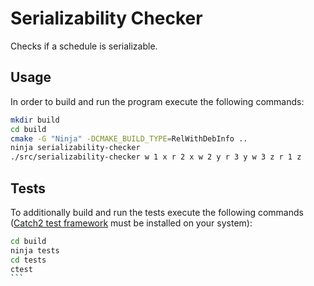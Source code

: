 # Serializability Checker

Checks if a schedule is serializable.

## Usage

In order to build and run the program execute the following commands:

```bash
mkdir build
cd build
cmake -G "Ninja" -DCMAKE_BUILD_TYPE=RelWithDebInfo ..
ninja serializability-checker
./src/serializability-checker w 1 x r 2 x w 2 y r 3 y w 3 z r 1 z
```

## Tests

To additionally build and run the tests execute the following commands
([Catch2 test framework](https://github.com/catchorg/Catch2) must be installed on your system):

````bash
cd build
ninja tests
cd tests
ctest
```
